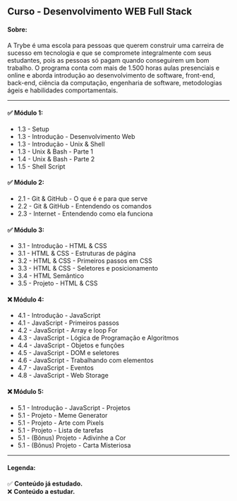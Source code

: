 ## Curso - Desenvolvimento WEB Full Stack

#### Sobre:

 A Trybe é uma escola para pessoas que querem construir uma carreira de sucesso em tecnologia e que se compromete integralmente com seus estudantes, pois as pessoas só pagam quando conseguirem um bom trabalho.
O programa conta com mais de 1.500 horas aulas presenciais e online e aborda introdução ao desenvolvimento de software, front-end, back-end, ciência da computação, engenharia de software, metodologias ágeis e habilidades comportamentais.

<hr />

#### ✅ Módulo 1: 

<ul>
<li>1.3 - Setup</li>
<li>1.3 - Introdução - Desenvolvimento Web</li>
<li>1.3 - Introdução - Unix & Shell</li>
<li>1.3 - Unix & Bash - Parte 1</li>
<li>1.4 - Unix & Bash - Parte 2</li>
<li>1.5 - Shell Script</li>
</ul>

#### ✅ Módulo 2:

<ul>
  <li>2.1 - Git & GitHub - O que é e para que serve </li>
  <li>2.2 - Git & GitHub - Entendendo os comandos </li>
  <li>2.3 - Internet - Entendendo como ela funciona </li>
</ul>

#### ✅ Módulo 3:

<ul>
<li>3.1 - Introdução - HTML & CSS</li>
<li>3.1 - HTML & CSS - Estruturas de página</li>
<li>3.2 - HTML & CSS - Primeiros passos em CSS</li>
<li>3.3 - HTML & CSS - Seletores e posicionamento</li>
<li>3.4 - HTML Semântico</li>
<li>3.5 - Projeto - HTML & CSS</li>
</ul>

#### ❌ Módulo 4:

<ul>
<li>4.1 - Introdução - JavaScript</li>
<li>4.1 - JavaScript - Primeiros passos</li>
<li>4.2 - JavaScript - Array e loop For</li>
<li>4.3 - JavaScript - Lógica de Programação e Algoritmos</li>
<li>4.4 - JavaScript - Objetos e funções</li>
<li>4.5 - JavaScript - DOM e seletores</li>
<li>4.6 - JavaScript - Trabalhando com elementos</li>
<li>4.7 - JavaScript - Eventos</li>
<li>4.8 - JavaScript - Web Storage</li>
</ul>

#### ❌ Módulo 5:

<ul>
<li>5.1 - Introdução - JavaScript - Projetos</li>
<li>5.1 - Projeto - Meme Generator</li>
<li>5.1 - Projeto - Arte com Pixels</li>
<li>5.1 - Projeto - Lista de tarefas</li>
<li>5.1 - (Bônus) Projeto - Adivinhe a Cor</li>
<li>5.1 - (Bônus) Projeto - Carta Misteriosa</li>
</ul>

<hr />

#### Legenda:
✅ <strong>Conteúdo já estudado.</strong> <br />
❌ <strong>Conteúdo a estudar.</strong> <br />
